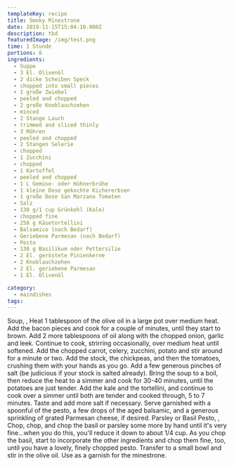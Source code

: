 ```yaml
---
templateKey: recipe
title: Smoky Minestrone
date: 2019-11-15T15:04:10.000Z
description: tbd
featuredImage: /img/test.png
time: 1 Stunde
portions: 6
ingredients:
  - Suppe
  - 3 El. Olivenöl
  - 2 dicke Scheiben Speck
  - chopped into small pieces
  - 1 große Zwiebel
  - peeled and chopped
  - 2 große Knoblauchzehen
  - minced
  - 2 Stange Lauch
  - trimmed and sliced thinly
  - 3 Möhren
  - peeled and chopped
  - 2 Stangen Selerie
  - chopped
  - 1 Zucchini
  - chopped
  - 1 Kartoffel
  - peeled and chopped
  - 1 L Gemüse- oder Hühnerbrühe
  - 1 kleine Dose gekochte Kichererbsen
  - 1 große Dose San Marzano Tomaten
  - Salz
  - 130 g/1 cup Grünkohl (Kale)
  - chopped fine
  - 250 g Käsetortellini
  - Balsamico (nach Bedarf)
  - Geriebene Parmesan (nach Bedarf)
  - Pesto
  - 130 g Basilikum oder Pettersilie
  - 2 El. geröstete Pinienkerne
  - 2 Knoblauchzehen
  - 2 El. geriebene Parmesan
  - 1 El. Olivenöl

category:
  - maindishes
tags:
---
```


Soup, , Heat 1 tablespoon of the olive oil in a large pot over medium heat. Add the bacon pieces and cook for a couple of minutes, until they start to brown. Add 2 more tablespoons of oil along with the chopped onion, garlic and leek. Continue to cook, strirring occasionally, over medium heat until softened. Add the chopped carrot, celery, zucchini, potato and stir around for a minute or two. Add the stock, the chickpeas, and then the tomatoes, crushing them with your hands as you go. Add a few generous pinches of salt (be judicious if your stock is salted already). Bring the soup to a boil, then reduce the heat to a simmer and cook for 30-40 minutes, until the potatoes are just tender. Add the kale and the tortellini, and continue to cook over a simmer until both are tender and cooked through, 5 to 7 minutes. Taste and add more salt if necessary. Serve garnished with a spoonful of the pesto, a few drops of the aged balsamic, and a generous sprinkling of grated Parmesan cheese, if desired. Parsley or Basil Pesto, , Chop, chop, and chop the basil or parsley some more by hand until it's very fine...when you do this, you'll reduce it down to about 1/4 cup. As you chop the basil, start to incorporate the other ingredients and chop them fine, too, until you have a lovely, finely chopped pesto. Transfer to a small bowl and stir in the olive oil. Use as a garnish for the minestrone.
